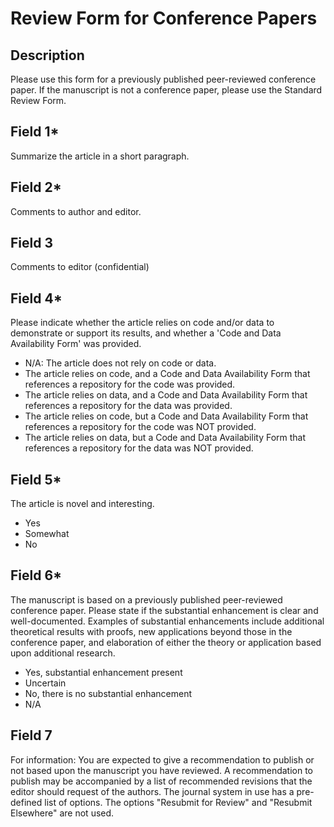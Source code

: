 # Review Form for Conference Papers
## Description
Please use this form for a previously published peer-reviewed conference paper. If the manuscript is not a conference paper, please use the  Standard Review Form.

## Field 1*
Summarize the article in a short paragraph.

## Field 2*
Comments to author and editor.

## Field 3
Comments to editor (confidential)

## Field 4*
Please indicate whether the article relies on code and/or data to demonstrate or support its results, and whether a 'Code and Data Availability Form' was provided. 

- N/A: The article does not rely on code or data.
- The article relies on code, and a Code and Data Availability Form that references a repository for the code was provided.
- The article relies on data, and a Code and Data Availability Form that references a repository for the data was provided.
- The article relies on code, but a Code and Data Availability Form that references a repository for the code was NOT provided.
- The article relies on data, but a Code and Data Availability Form that references a repository for the data was NOT provided.

## Field 5*
The article is novel and interesting.
- Yes
- Somewhat
- No

## Field 6*
The manuscript is based on a previously published peer-reviewed conference paper. Please state if the substantial enhancement is clear and well-documented. Examples of substantial enhancements include additional theoretical results with proofs, new applications beyond those in the conference paper, and elaboration of either the theory or application based upon additional research.

- Yes, substantial enhancement present
- Uncertain
- No, there is no substantial enhancement
- N/A

## Field 7

For information: You are expected to give a recommendation to publish or not based upon the manuscript you have reviewed. A recommendation to publish may be accompanied by a list of recommended revisions that the editor should request of the authors. The journal system in use has a pre-defined list of options. The options "Resubmit for Review" and "Resubmit Elsewhere" are not used.

